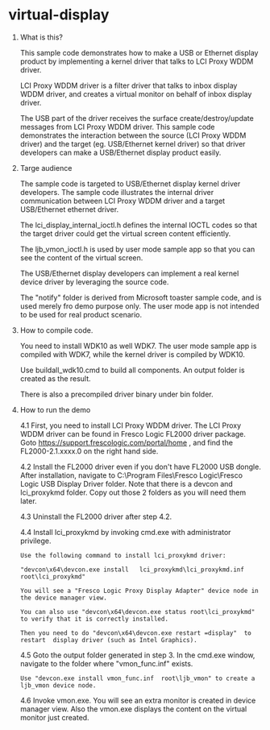 # virtual-display
1. What is this?

   This sample code demonstrates how to make a  USB or Ethernet display product
   by implementing a kernel driver that talks to LCI Proxy WDDM driver.

   LCI Proxy WDDM driver is a filter driver that talks to inbox display WDDM
   driver, and creates a virtual monitor on behalf of inbox display driver.

   The USB part of the driver receives the surface create/destroy/update messages
   from LCI Proxy WDDM driver. This sample code demonstrates  the interaction
   between the source (LCI Proxy WDDM driver) and  the target (eg. USB/Ethernet
   kernel driver) so that driver developers can make a USB/Ethernet display
   product easily.

2. Targe audience

   The sample code is targeted to USB/Ethernet display kernel driver developers.
   The sample code illustrates the internal driver communication between
   LCI Proxy WDDM driver and a target USB/Ethernet ethernet driver.

   The lci_display_internal_ioctl.h defines the internal IOCTL codes so that the
   target driver could get the virtual screen content efficiently.
   
   The ljb_vmon_ioctl.h is used by user mode sample app so that you can see the
   content of the virtual screen.
   
   The USB/Ethernet display developers can implement a real kernel device driver
   by leveraging the source code.
   
   The "notify" folder is derived from Microsoft toaster sample code, and is
   used merely fro demo purpose only. The user mode app is not intended to be 
   used for real product scenario.

3. How to compile code.

   You need to install WDK10 as well WDK7. The user mode sample app is compiled 
   with WDK7, while the kernel driver is compiled by WDK10.
   
   Use buildall_wdk10.cmd to build all components. An output folder is created
   as the result.

   There is also a precompiled driver binary under bin folder.

4. How to run the demo

   4.1 First, you need to install LCI Proxy WDDM driver. The LCI Proxy WDDM driver can be found in Fresco Logic FL2000 driver package.
       Goto https://support.frescologic.com/portal/home , and find the FL2000-2.1.xxxx.0 on the right hand side.

   4.2 Install the FL2000 driver even if you don't have FL2000 USB dongle. After installation, navigate to
       C:\Program Files\Fresco Logic\Fresco Logic USB Display Driver folder. Note that there is a devcon and lci_proxykmd folder.
       Copy out those 2 folders as you will need them later.

   4.3 Uninstall the FL2000 driver after step 4.2.

   4.4 Install lci_proxykmd by invoking cmd.exe with administrator privilege.

       Use the following command to install lci_proxykmd driver:

       "devcon\x64\devcon.exe install   lci_proxykmd\lci_proxykmd.inf  root\lci_proxykmd"

       You will see a "Fresco Logic Proxy Display Adapter" device node in the device manager view.

       You can also use "devcon\x64\devcon.exe status root\lci_proxykmd" to verify that it is correctly installed.

       Then you need to do "devcon\x64\devcon.exe restart =display"  to restart  display driver (such as Intel Graphics).

   4.5 Goto the output folder generated in step 3. In the cmd.exe window, navigate to the folder where "vmon_func.inf" exists.

       Use "devcon.exe install vmon_func.inf  root\ljb_vmon" to create a ljb_vmon device node.

   4.6 Invoke vmon.exe. You will see an extra monitor is created in device manager view. Also the vmon.exe displays the content
       on the virtual monitor just created.

